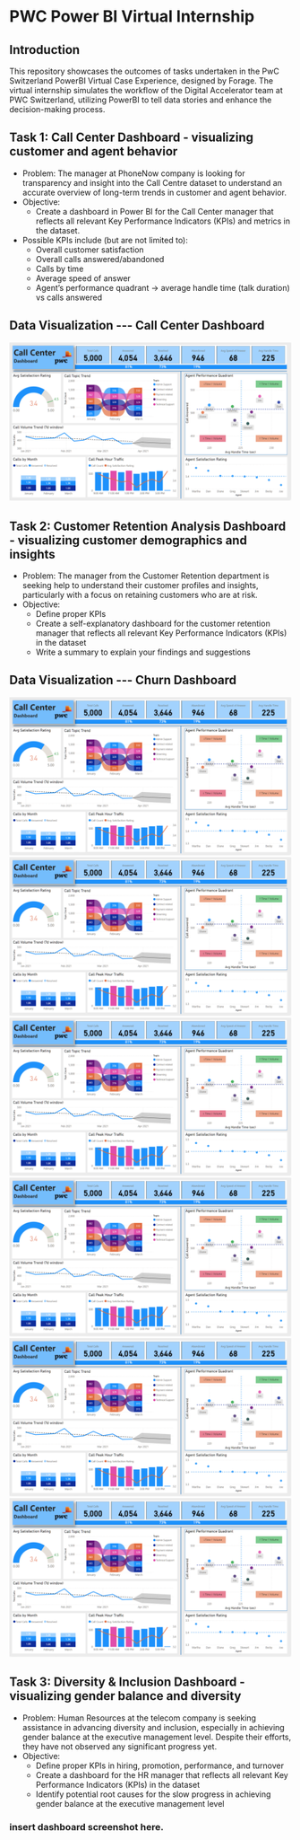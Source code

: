 # PWC Power BI Virtual Internship 

## Introduction
This repository showcases the outcomes of tasks undertaken in the PwC Switzerland PowerBI Virtual Case Experience, designed by Forage. The virtual internship simulates the workflow of the Digital Accelerator team at PWC Switzerland, utilizing PowerBI to tell data stories and enhance the decision-making process.

## Task 1: Call Center Dashboard - visualizing customer and agent behavior
- Problem: The manager at PhoneNow company is looking for transparency and insight into the Call Centre dataset to understand an accurate overview of long-term trends in customer and agent behavior.
- Objective:
    - Create a dashboard in Power BI for the Call Center manager that reflects all relevant Key Performance Indicators (KPIs) and metrics in the dataset.
- Possible KPIs include (but are not limited to):
    - Overall customer satisfaction
    - Overall calls answered/abandoned
    - Calls by time
    - Average speed of answer
    - Agent’s performance quadrant -> average handle time (talk duration) vs calls answered

## Data Visualization --- Call Center Dashboard

![Task 1 Dashboard](https://github.com/AbbyZhai/PWC-Power-BI-Virtual-Internship/blob/main/Task%201/task-1.png)

## Task 2: Customer Retention Analysis Dashboard - visualizing customer demographics and insights 
- Problem: The manager from the Customer Retention department is seeking help to understand their customer profiles and insights, particularly with a focus on retaining customers who are at risk. 
- Objective:
  - Define proper KPIs
  - Create a self-explanatory dashboard for the customer retention manager that reflects all relevant Key Performance Indicators (KPIs) in the dataset
  - Write a summary to explain your findings and suggestions

## Data Visualization --- Churn Dashboard

![Task 2 Dashboard 1](https://github.com/AbbyZhai/PWC-Power-BI-Virtual-Internship/blob/main/Task%201/task-1.png)
![Task 2 Dashboard 1](https://github.com/AbbyZhai/PWC-Power-BI-Virtual-Internship/blob/main/Task%201/task-1.png)
![Task 2 Dashboard 1](https://github.com/AbbyZhai/PWC-Power-BI-Virtual-Internship/blob/main/Task%201/task-1.png)
![Task 2 Dashboard 1](https://github.com/AbbyZhai/PWC-Power-BI-Virtual-Internship/blob/main/Task%201/task-1.png)
![Task 2 Dashboard 1](https://github.com/AbbyZhai/PWC-Power-BI-Virtual-Internship/blob/main/Task%201/task-1.png)
![Task 2 Dashboard 1](https://github.com/AbbyZhai/PWC-Power-BI-Virtual-Internship/blob/main/Task%201/task-1.png)
## Task 3: Diversity & Inclusion Dashboard - visualizing gender balance and diversity
- Problem: Human Resources at the telecom company is seeking assistance in advancing diversity and inclusion, especially in achieving gender balance at the executive management level. Despite their efforts, they have not observed any significant progress yet.
- Objective:
  - Define proper KPIs in hiring, promotion, performance, and turnover
  - Create a dashboard for the HR manager that reflects all relevant Key Performance Indicators (KPIs) in the dataset
  - Identify potential root causes for the slow progress in achieving gender balance at the executive management level


### insert dashboard screenshot here.
